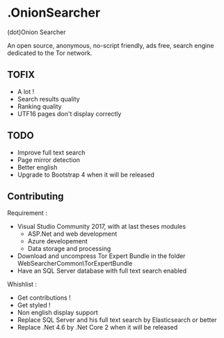 # .OnionSearcher
(dot)Onion Searcher

An open source, anonymous, no-script friendly, ads free, search engine dedicated to the Tor network.

## TOFIX

- A lot !
- Search results quality
- Ranking quality
- UTF16 pages don't display correctly

## TODO

- Improve full text search
- Page mirror detection
- Better english
- Upgrade to Bootstrap 4 when it will be released

## Contributing

Requirement :

- Visual Studio Community 2017, with at last theses modules
    - ASP.Net and web development
    - Azure developement
    - Data storage and processing
- Download and uncompress Tor Expert Bundle in the folder WebSearcherCommon\TorExpertBundle
- Have an SQL Server database with full text search enabled

Whishlist :

- Get contributions !
- Get styled !
- Non english display support
- Replace SQL Server and his full text search by Elasticsearch or better
- Replace .Net 4.6 by .Net Core 2 when it will be released
